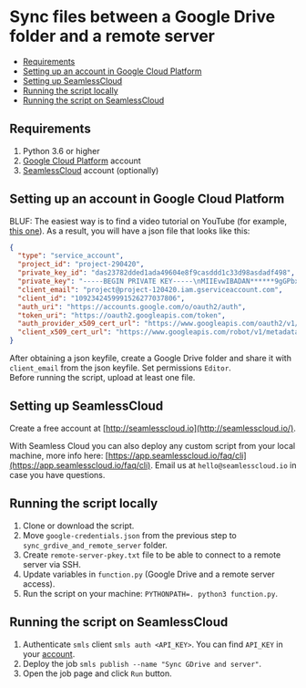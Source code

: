 # Sync files between a Google Drive folder and a remote server

- [Requirements](#requirements)
- [Setting up an account in Google Cloud Platform](#setting-up-an-account-in-google-cloud-platform)
- [Setting up SeamlessCloud](#setting-up-seamlesscloud)
- [Running the script locally](#running-the-locally)
- [Running the script on SeamlessCloud](#running-the-locally)

## Requirements
1. Python 3.6 or higher
2. [Google Cloud Platform](https://console.cloud.google.com/) account
3. [SeamlessCloud](http://seamlesscloud.io/) account (optionally)

## Setting up an account in Google Cloud Platform
BLUF: The easiest way is to find a video tutorial on YouTube (for example, [this one](https://www.youtube.com/watch?v=W5mPX1-015o&ab_channel=storagefreak)).
As a result, you will have a json file that looks like this:
```json
{
  "type": "service_account",
  "project_id": "project-290420",
  "private_key_id": "das23782dded1ada49604e8f9casddd1c33d98asdadf498",
  "private_key": "-----BEGIN PRIVATE KEY-----\nMIIEvwIBADAN******9gGPbxBvl2Q==\n-----END PRIVATE KEY-----\n",
  "client_email": "project@project-120420.iam.gserviceaccount.com",
  "client_id": "1092342459991526277037806",
  "auth_uri": "https://accounts.google.com/o/oauth2/auth",
  "token_uri": "https://oauth2.googleapis.com/token",
  "auth_provider_x509_cert_url": "https://www.googleapis.com/oauth2/v1/certs",
  "client_x509_cert_url": "https://www.googleapis.com/robot/v1/metadata/x509/project%project-2231220.iam.gserviceaccount.com"
}
```

After obtaining a json keyfile, create a Google Drive folder and share it with `client_email` from the json keyfile. Set permissions `Editor`.  
Before running the script, upload at least one file.

## Setting up SeamlessCloud
Create a free account at [http://seamlesscloud.io](http://seamlesscloud.io/).

With Seamless Cloud you can also deploy any custom script from your local machine, more info here: [https://app.seamlesscloud.io/faq/cli](https://app.seamlesscloud.io/faq/cli). Email us at `hello@seamlesscloud.io` in case you have questions.

## Running the script locally
1. Clone or download the script.
2. Move `google-credentials.json` from the previous step to `sync_grdive_and_remote_server` folder.
3. Create `remote-server-pkey.txt` file to be able to connect to a remote server via SSH.
4. Update variables in `function.py` (Google Drive and a remote server access).
5. Run the script on your machine: `PYTHONPATH=. python3 function.py`.

## Running the script on SeamlessCloud
1. Authenticate `smls` client `smls auth <API_KEY>`. You can find `API_KEY` in your [account](https://app.seamlesscloud.io/account).
2. Deploy the job `smls publish --name "Sync GDrive and server"`.
3. Open the job page and click `Run` button.
